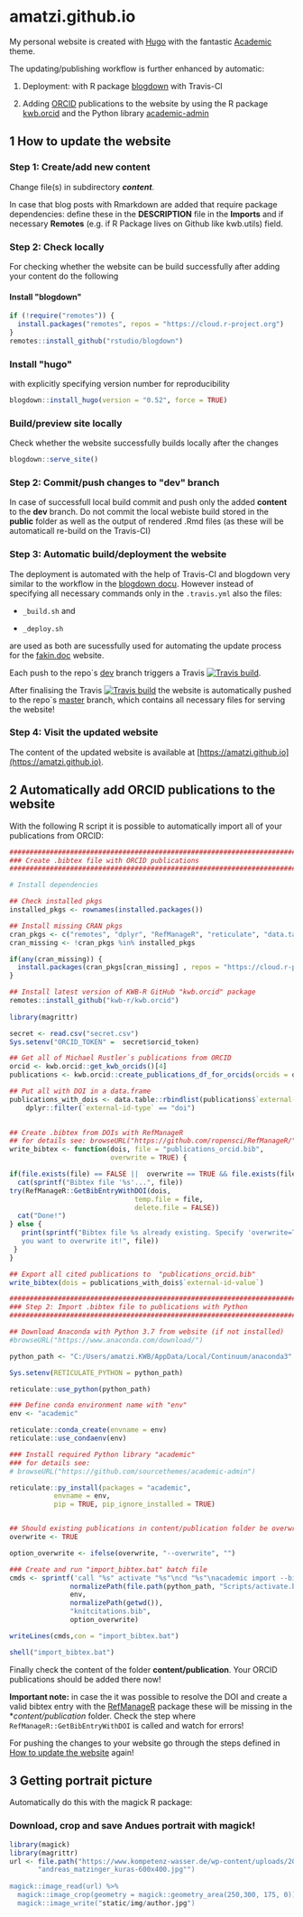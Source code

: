 # amatzi.github.io

My personal website is created with [Hugo](https://gohugo.io/) with the fantastic
[Academic](https://sourcethemes.com/academic/) theme. 

The updating/publishing workflow is further enhanced by automatic: 

1. Deployment: with R package [blogdown](https://github.com/rstudio/blogdown) 
with Travis-CI

2. Adding [ORCID](https://orcid.org/) publications to the website by using the R 
package [kwb.orcid](https://github.com/kwb-r/kwb.orcid) and the Python library 
[academic-admin](https://github.com/sourcethemes/academic-admin)


## 1 How to update the website

### Step 1: Create/add new content

Change file(s) in subdirectory ***content***.

In case that blog posts with Rmarkdown are added that require package dependencies:
define these in the **DESCRIPTION** file in the **Imports** and if necessary 
**Remotes** (e.g. if R Package lives on Github like kwb.utils) field.

### Step 2: Check locally

For checking whether the website can be build successfully after adding your 
content do the following

#### Install "blogdown"
```r
if (!require("remotes")) {
  install.packages("remotes", repos = "https://cloud.r-project.org")
}
remotes::install_github("rstudio/blogdown")
```
### Install "hugo" 

with explicitly specifying version number for reproducibility

```r
blogdown::install_hugo(version = "0.52", force = TRUE)
```

### Build/preview site locally

Check whether the website successfully builds locally after the changes

```r
blogdown::serve_site()
```

### Step 2: Commit/push changes to "dev" branch

In case of successfull local build commit and push only the added **content** 
to the **dev** branch. Do not commit the local webiste build stored in the 
**public** folder as well as the output of rendered .Rmd files (as these will 
be automaticall re-build on the Travis-CI)

### Step 3: Automatic build/deployment the website

The deployment is automated with the help of Travis-CI and blogdown very similar to 
the workflow in the [blogdown docu](https://bookdown.org/yihui/blogdown/travis-github.html). 
However instead of specifying all necessary commands only in the `.travis.yml` 
also the files: 

- `_build.sh` and 

- `_deploy.sh` 

are used as both are sucessfully used for automating the update process 
for the [fakin.doc](https://github.com/kwb-r/fakin.doc) website. 

Each push to the repo`s [dev](https://github.com/mrustl/amatzi.github.io/tree/dev) 
branch triggers a Travis [![Travis build](https://travis-ci.org/mrustl/amatzi.github.io.svg?branch=dev)](https://travis-ci.org/mrustl/amatzi.github.io). 

After finalising the Travis [![Travis build](https://travis-ci.org/mrustl/amatzi.github.io.svg?branch=dev)](https://travis-ci.org/mrustl/amatzi.github.io) the website is automatically pushed to the 
repo`s [master](https://github.com/mrustl/amatzi.github.io/tree/master) branch,
which contains all necessary files for serving the website!

### Step 4: Visit the updated website

The content of the updated website is available at [https://amatzi.github.io](https://amatzi.github.io).



## 2 Automatically add ORCID publications to the website

With the following R script it is possible to automatically import all of your 
publications from ORCID:


```r
###############################################################################
### Create .bibtex file with ORCID publications
###############################################################################

# Install dependencies

## Check installed pkgs
installed_pkgs <- rownames(installed.packages())

## Install missing CRAN pkgs
cran_pkgs <- c("remotes", "dplyr", "RefManageR", "reticulate", "data.table")
cran_missing <- !cran_pkgs %in% installed_pkgs

if(any(cran_missing)) {
  install.packages(cran_pkgs[cran_missing] , repos = "https://cloud.r-project.org")
}

## Install latest version of KWB-R GitHub "kwb.orcid" package
remotes::install_github("kwb-r/kwb.orcid")
  
library(magrittr)

secret <- read.csv("secret.csv")
Sys.setenv("ORCID_TOKEN" =  secret$orcid_token)

## Get all of Michael Rustler`s publications from ORCID
orcid <- kwb.orcid::get_kwb_orcids()[4]
publications <- kwb.orcid::create_publications_df_for_orcids(orcids = orcid)

## Put all with DOI in a data.frame 
publications_with_dois <- data.table::rbindlist(publications$`external-ids.external-id`) %>%  
    dplyr::filter(`external-id-type` == "doi")
  

## Create .bibtex from DOIs with RefManageR
## for details see: browseURL("https://github.com/ropensci/RefManageR/")
write_bibtex <- function(dois, file = "publications_orcid.bib", 
                         overwrite = TRUE) {

if(file.exists(file) == FALSE ||  overwrite == TRUE && file.exists(file))  {
  cat(sprintf("Bibtex file '%s'...", file))  
try(RefManageR::GetBibEntryWithDOI(dois,
                               temp.file = file, 
                               delete.file = FALSE))
  cat("Done!")
} else {
   print(sprintf("Bibtex file %s already existing. Specify 'overwrite=TRUE' if 
   you want to overwrite it!", file))
 }
}

## Export all cited publications to  "publications_orcid.bib"
write_bibtex(dois = publications_with_dois$`external-id-value`)

###############################################################################
### Step 2: Import .bibtex file to publications with Python 
###############################################################################

## Download Anaconda with Python 3.7 from website (if not installed)
#browseURL("https://www.anaconda.com/download/")

python_path <- "C:/Users/amatzi.KWB/AppData/Local/Continuum/anaconda3"

Sys.setenv(RETICULATE_PYTHON = python_path)

reticulate::use_python(python_path)

### Define conda environment name with "env"
env <- "academic"

reticulate::conda_create(envname = env)
reticulate::use_condaenv(env)

### Install required Python library "academic" 
### for details see:
# browseURL("https://github.com/sourcethemes/academic-admin")

reticulate::py_install(packages = "academic", 
           envname = env, 
           pip = TRUE, pip_ignore_installed = TRUE) 


## Should existing publications in content/publication folder be overwritten?
overwrite <- TRUE

option_overwrite <- ifelse(overwrite, "--overwrite", "")

### Create and run "import_bibtex.bat" batch file
cmds <- sprintf('call "%s" activate "%s"\ncd "%s"\nacademic import --bibtex "%s"  %s', 
               normalizePath(file.path(python_path, "Scripts/activate.bat")), 
               env,
               normalizePath(getwd()),
               "knitcitations.bib",
               option_overwrite)

writeLines(cmds,con = "import_bibtex.bat")

shell("import_bibtex.bat")

```

Finally check the content of the folder **content/publication**. Your 
ORCID publications should be added there now! 

**Important note:** in case the it was possible to resolve the DOI and create a
valid bibtex entry with the
[RefManageR](https://github.com/ropensci/RefManageR) package these will be
missing in the **content/publication* folder. Check the step where
`RefManageR::GetBibEntryWithDOI` is called and watch for errors!

For pushing the changes to your website go through the steps defined in 
[How to update the website](#1-how-to-update-the-website) again!


## 3 Getting portrait picture

Automatically do this with the magick R package: 

### Download, crop and save Andues portrait with magick!

```r
library(magick)
library(magrittr)
url <- file.path("https://www.kompetenz-wasser.de/wp-content/uploads/2017/07",
       "andreas_matzinger_kuras-600x400.jpg"")
       
magick::image_read(url) %>%
  magick::image_crop(geometry = magick::geometry_area(250,300, 175, 0)) %>% 
  magick::image_write("static/img/author.jpg")
```
